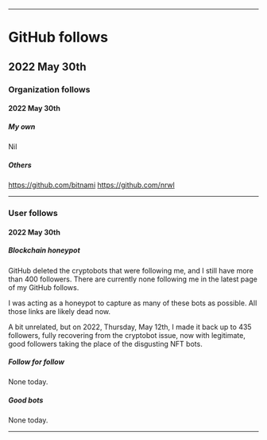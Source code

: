 
***

# GitHub follows

## 2022 May 30th

### Organization follows

#### 2022 May 30th

##### My own

Nil

##### Others

https://github.com/bitnami
https://github.com/nrwl

***

### User follows

#### 2022 May 30th

##### Blockchain honeypot

GitHub deleted the cryptobots that were following me, and I still have more than 400 followers. There are currently none following me in the latest page of my GitHub follows.

I was acting as a honeypot to capture as many of these bots as possible. All those links are likely dead now.

A bit unrelated, but on 2022, Thursday, May 12th, I made it back up to 435 followers, fully recovering from the cryptobot issue, now with legitimate, good followers taking the place of the disgusting NFT bots.

##### Follow for follow

None today.

##### Good bots

None today.

***

<!-- TODO: Todays entries

END: TODO !-->

